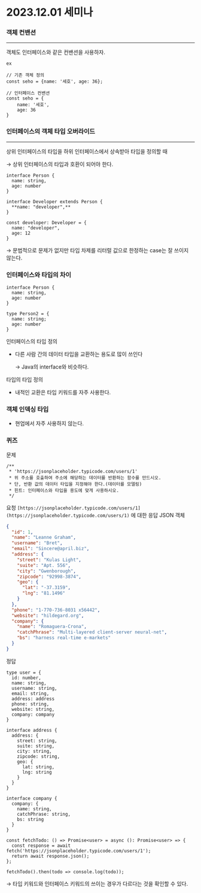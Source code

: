 # 2023.12.01 세미나

### 객체 컨밴션

---

객체도 인터페이스와 같은 컨밴션을 사용하자.

`ex`

```tsx
// 기존 객체 정의
const seho = {name: '세호', age: 36};

// 인터페이스 컨밴션
const seho = {
	name: '세호',
	age: 36
}
```

### 인터페이스의 객체 타입 오버라이드

---

상위 인터페이스의 타입을 하위 인터페이스에서 상속받아 타입을 정의할 때

→ 상위 인터페이스의 타입과 호환이 되어야 한다.

```tsx
interface Person {
  name: string,
  age: number
}

interface Developer extends Person {
  **name: "developer",**
}

const developer: Developer = {
  name: "developer",
  age: 12
}
```

→ 문법적으로 문제가 없지만 타입 차제를 리터럴 값으로 한정하는 case는 잘 쓰이지 않는다.

### 인터페이스와 타입의 차이

```tsx
interface Person {
  name: string,
  age: number
}

type Person2 = {
  name: string;
  age: number
}
```

인터페이스의 타입 정의

- 다른 사람 간의 데이터 타입을 교환하는 용도로 많이 쓰인다
    
    → Java의 interface와 비슷하다.
    

타입의 타입 정의

- 내적인 교환은 타입 키워드를 자주 사용한다.

### 객체 인덱싱 타입

- 현업에서 자주 사용하지 않는다.

### 퀴즈

문제

```tsx
/**
 * 'https://jsonplaceholder.typicode.com/users/1'
 * 위 주소를 호출하여 주소에 해당하는 데이터를 반환하는 함수를 만드시오.
 * 단, 반환 값의 데이터 타입을 지정해야 한다.(데이터를 모델링)
 * 힌트: 인터페이스와 타입을 용도에 맞게 사용하시오.
 */
```

 요청 `[https://jsonplaceholder.typicode.com/users/1](https://jsonplaceholder.typicode.com/users/1)` 에 대한 응답 JSON 객체

```json
{
  "id": 1,
  "name": "Leanne Graham",
  "username": "Bret",
  "email": "Sincere@april.biz",
  "address": {
    "street": "Kulas Light",
    "suite": "Apt. 556",
    "city": "Gwenborough",
    "zipcode": "92998-3874",
    "geo": {
      "lat": "-37.3159",
      "lng": "81.1496"
    }
  },
  "phone": "1-770-736-8031 x56442",
  "website": "hildegard.org",
  "company": {
    "name": "Romaguera-Crona",
    "catchPhrase": "Multi-layered client-server neural-net",
    "bs": "harness real-time e-markets"
  }
}
```

정답

```tsx
type user = {
  id: number,
  name: string,
  username: string,
  email: string,
  address: address
  phone: string,
  website: string,
  company: company
}

interface address {
  address: {
    street: string,
    suite: string,
    city: string,
    zipcode: string,
    geo: {
      lat: string,
      lng: string
    }
  }
}

interface company {
  company: {
    name: string,
    catchPhrase: string,
    bs: string
  }
}

const fetchTodo: () => Promise<user> = async (): Promise<user> => {
  const response = await fetch('https://jsonplaceholder.typicode.com/users/1');
  return await response.json();
};

fetchTodo().then(todo => console.log(todo));
```

→ 타입 키워드와 인터페이스 키워드의 쓰이는 경우가 다르다는 것을 확인할 수 있다.